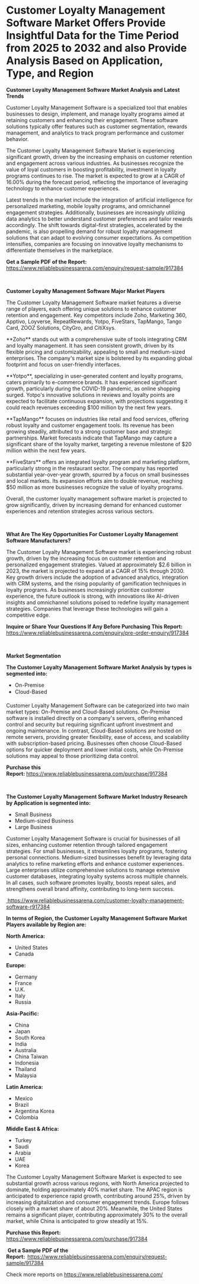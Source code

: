 <p><h1>Customer Loyalty Management Software Market Offers Provide Insightful Data for the Time Period from 2025 to 2032 and also Provide Analysis Based on Application, Type, and Region</h1></p><p><strong>Customer Loyalty Management Software Market Analysis and Latest Trends</strong></p>
<p><p>Customer Loyalty Management Software is a specialized tool that enables businesses to design, implement, and manage loyalty programs aimed at retaining customers and enhancing their engagement. These software solutions typically offer features such as customer segmentation, rewards management, and analytics to track program performance and customer behavior.</p><p>The Customer Loyalty Management Software Market is experiencing significant growth, driven by the increasing emphasis on customer retention and engagement across various industries. As businesses recognize the value of loyal customers in boosting profitability, investment in loyalty programs continues to rise. The market is expected to grow at a CAGR of 16.00% during the forecast period, reflecting the importance of leveraging technology to enhance customer experiences.</p><p>Latest trends in the market include the integration of artificial intelligence for personalized marketing, mobile loyalty programs, and omnichannel engagement strategies. Additionally, businesses are increasingly utilizing data analytics to better understand customer preferences and tailor rewards accordingly. The shift towards digital-first strategies, accelerated by the pandemic, is also propelling demand for robust loyalty management solutions that can adapt to evolving consumer expectations. As competition intensifies, companies are focusing on innovative loyalty mechanisms to differentiate themselves in the marketplace.</p></p>
<p><strong>Get a Sample PDF of the Report:&nbsp;</strong> <a href="https://www.reliablebusinessarena.com/enquiry/request-sample/917384?utm_campaign=2452&utm_medium=2&utm_source=Github&utm_content=ia&utm_term=05032025&utm_id=customer-loyalty-management-software">https://www.reliablebusinessarena.com/enquiry/request-sample/917384</a></p>
<p>&nbsp;</p>
<p><strong>Customer Loyalty Management Software Major Market Players</strong></p>
<p><p>The Customer Loyalty Management Software market features a diverse range of players, each offering unique solutions to enhance customer retention and engagement. Key competitors include Zoho, Marketing 360, Apptivo, Loyverse, RepeatRewards, Yotpo, FiveStars, TapMango, Tango Card, ZOOZ Solutions, CityGro, and CitiXsys.</p><p>**Zoho** stands out with a comprehensive suite of tools integrating CRM and loyalty management. It has seen consistent growth, driven by its flexible pricing and customizability, appealing to small and medium-sized enterprises. The company's market size is bolstered by its expanding global footprint and focus on user-friendly interfaces.</p><p>**Yotpo**, specializing in user-generated content and loyalty programs, caters primarily to e-commerce brands. It has experienced significant growth, particularly during the COVID-19 pandemic, as online shopping surged. Yotpo's innovative solutions in reviews and loyalty points are expected to facilitate continuous expansion, with projections suggesting it could reach revenues exceeding $100 million by the next few years.</p><p>**TapMango** focuses on industries like retail and food services, offering robust loyalty and customer engagement tools. Its revenue has been growing steadily, attributed to a strong customer base and strategic partnerships. Market forecasts indicate that TapMango may capture a significant share of the loyalty market, targeting a revenue milestone of $20 million within the next few years.</p><p>**FiveStars** offers an integrated loyalty program and marketing platform, particularly strong in the restaurant sector. The company has reported substantial year-over-year growth, spurred by a focus on small businesses and local markets. Its expansion efforts aim to double revenue, reaching $50 million as more businesses recognize the value of loyalty programs.</p><p>Overall, the customer loyalty management software market is projected to grow significantly, driven by increasing demand for enhanced customer experiences and retention strategies across various sectors.</p></p>
<p>&nbsp;</p>
<p><strong>What Are The Key Opportunities For Customer Loyalty Management Software Manufacturers?</strong></p>
<p><p>The Customer Loyalty Management Software market is experiencing robust growth, driven by the increasing focus on customer retention and personalized engagement strategies. Valued at approximately $2.6 billion in 2023, the market is projected to expand at a CAGR of 15% through 2030. Key growth drivers include the adoption of advanced analytics, integration with CRM systems, and the rising popularity of gamification techniques in loyalty programs. As businesses increasingly prioritize customer experience, the future outlook is strong, with innovations like AI-driven insights and omnichannel solutions poised to redefine loyalty management strategies. Companies that leverage these technologies will gain a competitive edge.</p></p>
<p><strong>Inquire or Share Your Questions If Any Before Purchasing This Report:</strong> <a href="https://www.reliablebusinessarena.com/enquiry/pre-order-enquiry/917384?utm_campaign=2452&utm_medium=2&utm_source=Github&utm_content=ia&utm_term=05032025&utm_id=customer-loyalty-management-software">https://www.reliablebusinessarena.com/enquiry/pre-order-enquiry/917384</a></p>
<p>&nbsp;</p>
<p><strong>Market Segmentation</strong></p>
<p><strong>The Customer Loyalty Management Software Market Analysis by types is segmented into:</strong></p>
<p><ul><li>On-Premise</li><li>Cloud-Based</li></ul></p>
<p><p>Customer Loyalty Management Software can be categorized into two main market types: On-Premise and Cloud-Based solutions. On-Premise software is installed directly on a company's servers, offering enhanced control and security but requiring significant upfront investment and ongoing maintenance. In contrast, Cloud-Based solutions are hosted on remote servers, providing greater flexibility, ease of access, and scalability with subscription-based pricing. Businesses often choose Cloud-Based options for quicker deployment and lower initial costs, while On-Premise solutions may appeal to those prioritizing data control.</p></p>
<p><strong>Purchase this Report:&nbsp;</strong><a href="https://www.reliablebusinessarena.com/purchase/917384?utm_campaign=2452&utm_medium=2&utm_source=Github&utm_content=ia&utm_term=05032025&utm_id=customer-loyalty-management-software">https://www.reliablebusinessarena.com/purchase/917384</a></p>
<p>&nbsp;</p>
<p><strong>The Customer Loyalty Management Software Market Industry Research by Application is segmented into:</strong></p>
<p><ul><li>Small Business</li><li>Medium-sized Business</li><li>Large Business</li></ul></p>
<p><p>Customer Loyalty Management Software is crucial for businesses of all sizes, enhancing customer retention through tailored engagement strategies. For small businesses, it streamlines loyalty programs, fostering personal connections. Medium-sized businesses benefit by leveraging data analytics to refine marketing efforts and enhance customer experiences. Large enterprises utilize comprehensive solutions to manage extensive customer databases, integrating loyalty systems across multiple channels. In all cases, such software promotes loyalty, boosts repeat sales, and strengthens overall brand affinity, contributing to long-term success.</p></p>
<p><a href="https://www.reliablebusinessarena.com/customer-loyalty-management-software-r917384?utm_campaign=2452&utm_medium=2&utm_source=Github&utm_content=ia&utm_term=05032025&utm_id=customer-loyalty-management-software">&nbsp;https://www.reliablebusinessarena.com/customer-loyalty-management-software-r917384</a></p>
<p><strong>In terms of Region, the Customer Loyalty Management Software Market Players available by Region are:</strong></p>
<p>
    <p> <strong> North America: </strong>
        <ul>
            <li>United States</li>
            <li>Canada</li>
        </ul>
        </p> 
    <p> <strong> Europe: </strong>
        <ul>
            <li>Germany</li>
            <li>France</li>
            <li>U.K.</li>
            <li>Italy</li>
            <li>Russia</li>
        </ul>
        </p> 
    <p> <strong> Asia-Pacific: </strong>
        <ul>
            <li>China</li>
            <li>Japan</li>
            <li>South Korea</li>
            <li>India</li>
            <li>Australia</li>
            <li>China Taiwan</li>
            <li>Indonesia</li>
            <li>Thailand</li>
            <li>Malaysia</li>
        </ul>
        </p> 
    <p> <strong> Latin America: </strong>
        <ul>
            <li>Mexico</li>
            <li>Brazil</li>
            <li>Argentina Korea</li>
            <li>Colombia</li>
        </ul>
        </p> 
    <p> <strong> Middle East & Africa: </strong>
        <ul>
            <li>Turkey</li>
            <li>Saudi</li>
            <li>Arabia</li>
            <li>UAE</li>
            <li>Korea</li>
        </ul>
    </p>
    </p>
<p><p>The Customer Loyalty Management Software Market is expected to see substantial growth across various regions, with North America projected to dominate, holding approximately 40% market share. The APAC region is anticipated to experience rapid growth, contributing around 25%, driven by increasing digitalization and consumer engagement trends. Europe follows closely with a market share of about 20%. Meanwhile, the United States remains a significant player, contributing approximately 30% to the overall market, while China is anticipated to grow steadily at 15%.</p></p>
<p><strong>Purchase this Report: </strong><a href="https://www.reliablebusinessarena.com/purchase/917384?utm_campaign=2452&utm_medium=2&utm_source=Github&utm_content=ia&utm_term=05032025&utm_id=customer-loyalty-management-software">https://www.reliablebusinessarena.com/purchase/917384</a></p>
<p>&nbsp;<strong>Get a Sample PDF of the Report:&nbsp;&nbsp;</strong><a href="https://www.reliablebusinessarena.com/enquiry/request-sample/917384?utm_campaign=2452&utm_medium=2&utm_source=Github&utm_content=ia&utm_term=05032025&utm_id=customer-loyalty-management-software">https://www.reliablebusinessarena.com/enquiry/request-sample/917384</a></p>
<p><strong></strong></p>
<p>Check more reports on <a href="https://www.reliablebusinessarena.com/?utm_campaign=2452&utm_medium=2&utm_source=Github&utm_content=ia&utm_term=05032025&utm_id=customer-loyalty-management-software">https://www.reliablebusinessarena.com/</a></p>